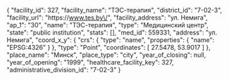 {
    "facility_id": 327,
    "facility_name": "ТЭС-терапия",
    "district_id": "7-02-3",
    "facility_url": "https:\/\/www.tes.by\/",
    "facility_address": "ул. Немига",
    "ap_1": "30",
    "name": "ТЭС-терапия",
    "type": "Медицинский центр",
    "state": "public institution",
    "stats": [],
    "med_id": 559331,
    "address": "ул. Немига",
    "coord_x_y": {
        "crs": {
            "type": "name",
            "properties": {
                "name": "EPSG:4326"
            }
        },
        "type": "Point",
        "coordinates": [
            27.5478,
            53.9017
        ]
    },
    "place_name": "Минск",
    "place_type": "city",
    "year_of_closing": null,
    "year_of_opening": "1999",
    "healthcare_facility_key": 327,
    "administrative_division_id": "7-02-3"
}